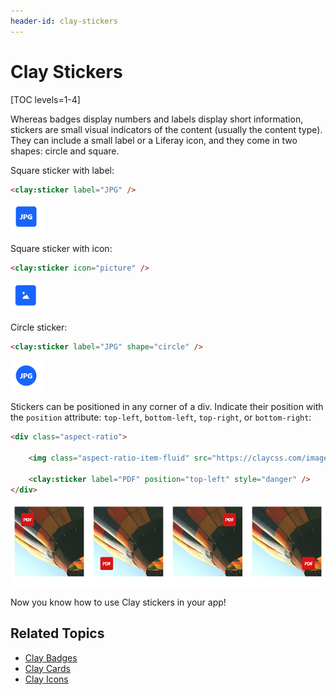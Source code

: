 ```yaml
---
header-id: clay-stickers
---
```


# Clay Stickers

[TOC levels=1-4]

Whereas badges display numbers and labels display short information, stickers
are small visual indicators of the content (usually the content type). They
can include a small label or a Liferay icon, and they come in two shapes:
circle and square. 

Square sticker with label:

```html
<clay:sticker label="JPG" />
```

![Figure 1: You can include stickers in your apps.](../../../../images/clay-taglib-sticker-square-label.png)

Square sticker with icon:

```html
<clay:sticker icon="picture" />
```

![Figure 2: Stickers can include icons.](../../../../images/clay-taglib-sticker-square-icon.png)

Circle sticker:

```html
<clay:sticker label="JPG" shape="circle" />
```

![Figure 3: You can also have circle stickers.](../../../../images/clay-taglib-sticker-round.png)

Stickers can be positioned in any corner of a div. Indicate their position with 
the `position` attribute: `top-left`, `bottom-left`, `top-right`, or 
`bottom-right`:

```html
<div class="aspect-ratio">

	<img class="aspect-ratio-item-fluid" src="https://claycss.com/images/thumbnail_hot_air_ballon.jpg" />

	<clay:sticker label="PDF" position="top-left" style="danger" />
</div>
```

![Figure 4: You can specify the position of the sticker within a container.](../../../../images/clay-taglib-sticker-position.png)

Now you know how to use Clay stickers in your app!

## Related Topics

- [Clay Badges](/docs/7-2/reference/-/knowledge_base/r/clay-badges)
- [Clay Cards](/docs/7-2/reference/-/knowledge_base/r/clay-cards)
- [Clay Icons](/docs/7-2/reference/-/knowledge_base/r/clay-icons)
